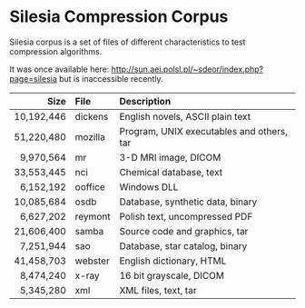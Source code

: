 # Silesia Compression Corpus

Silesia corpus is a set of files of different characteristics to test compression algorithms.

It was once available here: http://sun.aei.polsl.pl/~sdeor/index.php?page=silesia but is 
inaccessible recently.

|       Size | File    | Description                               |
|-----------:|:--------|:------------------------------------------|
| 10,192,446 | dickens | English novels, ASCII plain text          |
| 51,220,480 | mozilla | Program, UNIX executables and others, tar |
|  9,970,564 | mr      | 3-D MRI image, DICOM                      |
| 33,553,445 | nci     | Chemical database, text                   |
|  6,152,192 | ooffice | Windows DLL                               |
| 10,085,684 | osdb    | Database, synthetic data, binary          |
|  6,627,202 | reymont | Polish text, uncompressed PDF             |
| 21,606,400 | samba   | Source code and graphics, tar             |
|  7,251,944 | sao     | Database, star catalog, binary            |
| 41,458,703 | webster | English dictionary, HTML                  |
|  8,474,240 | x-ray   | 16 bit grayscale, DICOM                   |
|  5,345,280 | xml     | XML files, text, tar                      |
